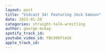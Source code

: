 ```yaml
---
layout: post
title: "Vidcast 34! Featuring Jock Samson"
date: 2021-01-28
categories: straight-talk-wrestling
author: george-mckay
spotify_track_id: 
youtube_video_id: FBn30kFtm1k
apple_track_id: 
---
```

